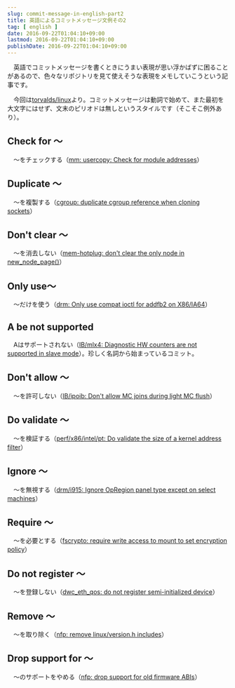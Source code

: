 ```yaml
---
slug: commit-message-in-english-part2
title: 英語によるコミットメッセージ文例その2
tag: [ english ]
date: 2016-09-22T01:04:10+09:00
lastmod: 2016-09-22T01:04:10+09:00
publishDate: 2016-09-22T01:04:10+09:00
---
```


　英語でコミットメッセージを書くときにうまい表現が思い浮かばずに困ることがあるので、色々なリポジトリを見て使えそうな表現をメモしていこうという記事です。

　今回は[torvalds/linux](https://github.com/torvalds/linux)より。コミットメッセージは動詞で始めて、また最初を大文字にはせず、文末のピリオドは無しというスタイルです（そこそこ例外あり）。

## Check for 〜


　〜をチェックする（[mm: usercopy: Check for module addresses](https://github.com/torvalds/linux/commit/aa4f0601115319a52c80f468c8f007e5aa9277cb)）

## Duplicate 〜


　〜を複製する（[cgroup: duplicate cgroup reference when cloning sockets](https://github.com/torvalds/linux/commit/d979a39d7242e0601bf9b60e89628fb8ac577179)）

## Don't clear 〜


　〜を消去しない（[mem-hotplug: don't clear the only node in new_node_page()](https://github.com/torvalds/linux/commit/9bb627be47a574b764e162e8513d5db78d49e7f5)）

## Only use〜


　〜だけを使う（[drm: Only use compat ioctl for addfb2 on X86/IA64](https://github.com/torvalds/linux/commit/47a66e45d7a7613322549c2475ea9d809baaf514)）

## A be not supported


　Aはサポートされない（[IB/mlx4: Diagnostic HW counters are not supported in slave mode](https://github.com/torvalds/linux/commit/69d269d38910e697e461ec5677368f57d2046cbe)）。珍しく名詞から始まっているコミット。

## Don't allow 〜


　〜を許可しない（[IB/ipoib: Don't allow MC joins during light MC flush](https://github.com/torvalds/linux/commit/344bacca8cd811809fc33a249f2738ab757d327f)）

## Do validate 〜


　〜を検証する（[perf/x86/intel/pt: Do validate the size of a kernel address filter](https://github.com/torvalds/linux/commit/1155bafcb79208abc6ae234c6e135ac70607755c)）

## Ignore 〜


　〜を無視する（[drm/i915: Ignore OpRegion panel type except on select machines](https://github.com/torvalds/linux/commit/ea54ff4008892b46c7a3e6bc8ab8aaec9d198639)）

## Require 〜


　〜を必要とする（[fscrypto: require write access to mount to set encryption policy](https://github.com/torvalds/linux/commit/ba63f23d69a3a10e7e527a02702023da68ef8a6d)）

## Do not register 〜


　〜を登録しない（[dwc_eth_qos: do not register semi-initialized device](https://github.com/torvalds/linux/commit/47b02f7294a483387772a46931da942b2ca9d845)）

## Remove 〜


　〜を取り除く（[nfp: remove linux/version.h includes](https://github.com/torvalds/linux/commit/312fada1f9f87fb55ace4b5a55a70a9eea5100fd)）

## Drop support for 〜


　〜のサポートをやめる（[nfp: drop support for old firmware ABIs](https://github.com/torvalds/linux/commit/313b345cbff566340022c82267a377e1e493ef90)）

